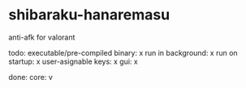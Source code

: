 # shibaraku-hanaremasu
anti-afk for valorant

todo:
executable/pre-compiled binary: x
run in background: x
run on startup: x
user-asignable keys: x
gui: x

done:
core: v